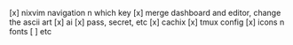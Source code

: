 [x] nixvim navigation n which key
[x] merge dashboard and editor, change the ascii art
[x] ai
[x] pass, secret, etc
[x] cachix
[x] tmux config
[x] icons n fonts
[ ] etc
